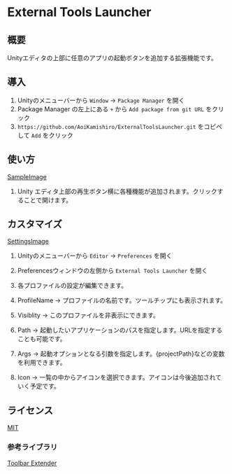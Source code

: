 # External Tools Launcher
## 概要
Unityエディタの上部に任意のアプリの起動ボタンを追加する拡張機能です。  

## 導入
1. Unityのメニューバーから `Window` -> `Package Manager` を開く
2. Package Manager の左上にある `+` から `Add package from git URL` をクリック
3. `https://github.com/AoiKamishiro/ExternalToolsLauncher.git` をコピペして `Add` をクリック

## 使い方
[SampleImage](./Textures/Readme/SampleImage.png)
1. Unity エディタ上部の再生ボタン横に各種機能が追加されます。クリックすることで開けます。

## カスタマイズ
[SettingsImage](./Textures/Readme/Settings.png)
1. Unityのメニューバーから `Editor` -> `Preferences` を開く
2. Preferencesウィンドウの左側から `External Tools Launcher` を開く
3. 各プロファイルの設定が編集できます。
  
1. ProfileName -> プロファイルの名前です。ツールチップにも表示されます。
2. Visiblity -> このプロファイルを非表示にできます。
3. Path -> 起動したいアプリケーションのパスを指定します。URLを指定することも可能です。
4. Args -> 起動オプションとなる引数を指定します。{projectPath}などの変数を利用できます。
5. Icon -> 一覧の中からアイコンを選択できます。アイコンは今後追加されていく予定です。

## ライセンス
[MIT](./LICENSE.md)

### 参考ライブラリ
[Toolbar Extender](https://github.com/marijnz/unity-toolbar-extender/tree/master/Editor)